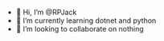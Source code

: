 - 👋 Hi, I’m @RPJack
- 🌱 I’m currently learning dotnet and python
- 💞️ I’m looking to collaborate on nothing

<!---
RPJack/RPJack is a ✨ special ✨ repository because its `README.md` (this file) appears on your GitHub profile.
You can click the Preview link to take a look at your changes.
--->
